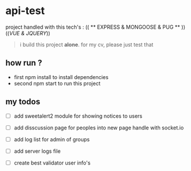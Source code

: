 # api-test

project handled with this tech's : (( ** EXPRESS & MONGOOSE & PUG ** )) ((*VUE & JQUERY*))
  > i build this project **alone**.  for my cv, please just test that


## how run ?

  - first npm install to install dependencies
  - second npm start to run this project


## my todos
- [ ] add sweetalert2 module for showing notices to users
- [ ] add disscussion page for peoples into new page handle with socket.io
- [ ] add log list for admin of groups 
- [ ] add server logs file
- [ ] create best validator user info's

